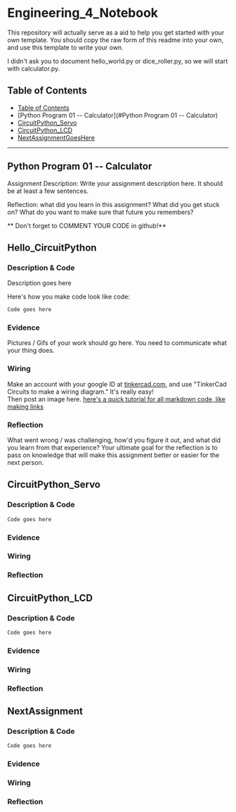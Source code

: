 # Engineering_4_Notebook
This repository will actually serve as a aid to help you get started with your own template.  You should copy the raw form of this readme into your own, and use this template to write your own.

I didn't ask you to document hello_world.py or dice_roller.py, so we will start with calculator.py.

## Table of Contents
* [Table of Contents](#TableOfContents)
* [Python Program 01 -- Calculator](#Python Program 01 -- Calculator)
* [CircuitPython_Servo](#CircuitPython_Servo)
* [CircuitPython_LCD](#CircuitPython_LCD)
* [NextAssignmentGoesHere](#NextAssignment)
---

## Python Program 01 -- Calculator

Assignment Description: Write your assignment description here. It should be at least a few sentences. 

Reflection: what did you learn in this assignment? What did you get stuck on? What do you want to make sure that future you remembers?

** Don't forget to COMMENT YOUR CODE in github!**


## Hello_CircuitPython

### Description & Code
Description goes here

Here's how you make code look like code:

```python
Code goes here

```


### Evidence
Pictures / Gifs of your work should go here.  You need to communicate what your thing does.

### Wiring
Make an account with your google ID at [tinkercad.com](https://www.tinkercad.com/learn/circuits), and use "TinkerCad Circuits to make a wiring diagram."  It's really easy!  
Then post an image here.   [here's a quick tutorial for all markdown code, like making links](https://guides.github.com/features/mastering-markdown/)

### Reflection
What went wrong / was challenging, how'd you figure it out, and what did you learn from that experience?  Your ultimate goal for the reflection is to pass on knowledge that will make this assignment better or easier for the next person.




## CircuitPython_Servo

### Description & Code

```python
Code goes here

```

### Evidence

### Wiring

### Reflection




## CircuitPython_LCD

### Description & Code

```python
Code goes here

```

### Evidence

### Wiring

### Reflection





## NextAssignment

### Description & Code

```python
Code goes here

```

### Evidence

### Wiring

### Reflection

